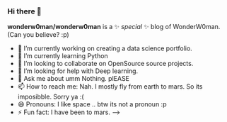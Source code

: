 ### Hi there 👋


**wonderw0man/wonderw0man** is a ✨ _special_ ✨ blog of WonderW0man. (Can you believe? :p)


- 🔭 I’m currently working on creating a data science portfolio.
- 🌱 I’m currently learning Python
- 👯 I’m looking to collaborate on OpenSource source projects.
- 🤔 I’m looking for help with Deep learning.
- 💬 Ask me about umm Nothing. plEASE
- 📫 How to reach me: Nah. I mostly fly from earth to mars. So its imposibble. Sorry ya :(
- 😄 Pronouns: I like space .. btw its not a pronoun :p
- ⚡ Fun fact: I have been to mars.
-->
